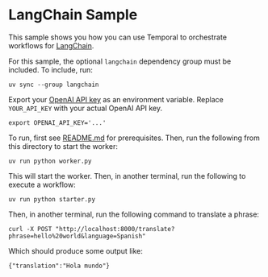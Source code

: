 # LangChain Sample

This sample shows you how you can use Temporal to orchestrate workflows for [LangChain](https://www.langchain.com).

For this sample, the optional `langchain` dependency group must be included. To include, run:

    uv sync --group langchain

Export your [OpenAI API key](https://platform.openai.com/api-keys) as an environment variable. Replace `YOUR_API_KEY` with your actual OpenAI API key.

    export OPENAI_API_KEY='...'

To run, first see [README.md](../README.md) for prerequisites. Then, run the following from this directory to start the
worker:

    uv run python worker.py

This will start the worker. Then, in another terminal, run the following to execute a workflow:

    uv run python starter.py

Then, in another terminal, run the following command to translate a phrase:

    curl -X POST "http://localhost:8000/translate?phrase=hello%20world&language=Spanish"

Which should produce some output like:

    {"translation":"Hola mundo"}